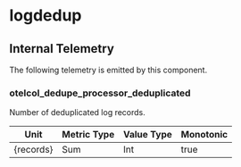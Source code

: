 [comment]: <> (Code generated by mdatagen. DO NOT EDIT.)

# logdedup

## Internal Telemetry

The following telemetry is emitted by this component.

### otelcol_dedupe_processor_deduplicated

Number of deduplicated log records.

| Unit | Metric Type | Value Type | Monotonic |
| ---- | ----------- | ---------- | --------- |
| {records} | Sum | Int | true |
